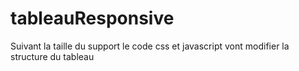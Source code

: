 # tableauResponsive
Suivant la taille du support le code css et javascript vont modifier la structure du tableau
